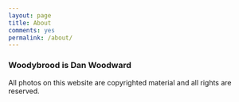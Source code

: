 ```yaml
---
layout: page
title: About
comments: yes
permalink: /about/
---
```



### Woodybrood is Dan Woodward


All photos on this website are copyrighted material and all rights are reserved.

